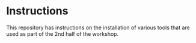 # Instructions
This repository has instructions on the installation of various tools that are used as part of the 2nd half of the workshop.


